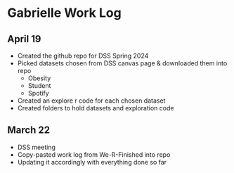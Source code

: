 # Gabrielle Work Log

## April 19
- Created the github repo for DSS Spring 2024
- Picked datasets chosen from DSS canvas page & downloaded them into repo
	- Obesity
	- Student
	- Spotify
- Created an explore r code for each chosen dataset
- Created folders to hold datasets and exploration code

## March 22
- DSS meeting
- Copy-pasted work log from We-R-Finished into repo
- Updating it accordingly with everything done so far



